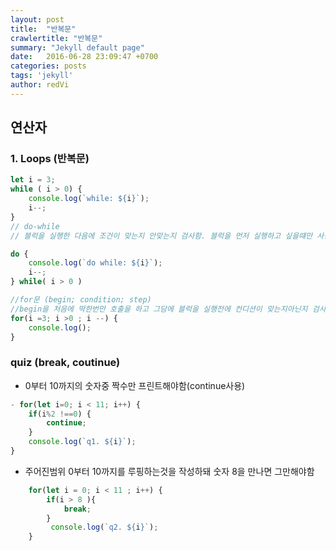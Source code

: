 ```yaml
---
layout: post
title:  "반복문"
crawlertitle: "반복문"
summary: "Jekyll default page"
date:   2016-06-28 23:09:47 +0700
categories: posts
tags: 'jekyll'
author: redVi
---
```

## 연산자

### 1. Loops (반복문)

```javascript
let i = 3;
while ( i > 0) {
    console.log(`while: ${i}`);
    i--;
}
// do-while
// 블럭을 실행한 다음에 조건이 맞는지 안맞는지 검사함. 블럭을 먼저 실행하고 싶을떄만 사용

do {
    console.log(`do while: ${i}`);
    i--;
} while( i > 0 )

//for문 (begin; condition; step)
//begin을 처음에 딱한번만 호출을 하고 그담에 블럭을 실행전에 컨디션이 맞는지아닌지 검사해야
for(i =3; i >0 ; i --) {
    console.log();
}
```

### quiz (break, coutinue)
- 0부터 10까지의 숫자중 짝수만 프린트해야함(continue사용)
```javascript
- for(let i=0; i < 11; i++) {
    if(i%2 !==0) {
        continue;
    } 
    console.log(`q1. ${i}`);
}
```
- 주어진범위 0부터 10까지를 루핑하는것을 작성하돼 숫자 8을 만나면 그만해야함
```javascript
    for(let i = 0; i < 11 ; i++) {
        if(i > 8 ){
            break;
        }
         console.log(`q2. ${i}`);
    }

```
